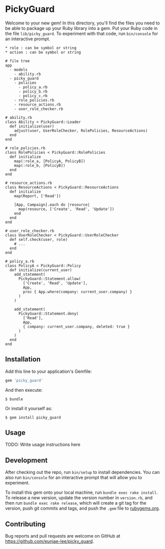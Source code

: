 # PickyGuard

Welcome to your new gem! In this directory, you'll find the files you need to be able to package up your Ruby library into a gem. Put your Ruby code in the file `lib/picky_guard`. To experiment with that code, run `bin/console` for an interactive prompt.

```
* role : can be symbol or string
* action : can be symbol or string

# file tree
app
  - models
    - ability.rb
  - picky_guard
    - policies
      - policy_a.rb
      - policy_b.rb
      - policy_c.rb
    - role_policies.rb
    - resource_actions.rb
    - user_role_checker.rb

# ability.rb
class Ability < PickyGuard::Loader
  def initialize(user)
    adjust(user, UserRoleChecker, RolePolicies, ResourceActions)
  end
end

# role_policies.rb
class RolePolicies < PickyGuard::RolePolicies
  def initialize
    map(:role_a, [PolicyA, PolicyB])
    map(:role_b, [PolicyB])
  end
end

# resource_actions.rb
class ResourceActions < PickyGuard::ResourceActions
  def initialize
    map(Report, ['Read'])
    
    [App, Campaign].each do |resource|
      map(resource, ['Create', 'Read', 'Update'])
    end
  end
end

# user_role_checker.rb
class UserRoleChecker < PickyGuard::UserRoleChecker
  def self.check(user, role)
    # ...
  end
end

# policy_a.rb
class PolicyA < PickyGuard::Policy
  def initialize(current_user)
    add_statement(
      PickyGuard::Statement.allow(
        ['Create', 'Read', 'Update'],
        App,
        proc { App.where(company: current_user.company) }
      )
    )
    
    add_statement(
      PickyGuard::Statement.deny(
        ['Read'],
        App,
        { company: current_user.company, deleted: true }
      )
    )
  end
end
```

## Installation

Add this line to your application's Gemfile:

```ruby
gem 'picky_guard'
```

And then execute:

    $ bundle

Or install it yourself as:

    $ gem install picky_guard

## Usage

TODO: Write usage instructions here

## Development

After checking out the repo, run `bin/setup` to install dependencies. You can also run `bin/console` for an interactive prompt that will allow you to experiment.

To install this gem onto your local machine, run `bundle exec rake install`. To release a new version, update the version number in `version.rb`, and then run `bundle exec rake release`, which will create a git tag for the version, push git commits and tags, and push the `.gem` file to [rubygems.org](https://rubygems.org).

## Contributing

Bug reports and pull requests are welcome on GitHub at https://github.com/eunjae-lee/picky_guard.
